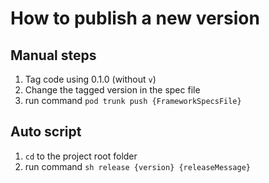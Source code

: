 # How to publish a new version
## Manual steps
1. Tag code using 0.1.0 (without `v`)
2. Change the tagged version in the spec file
3. run command `pod trunk push {FrameworkSpecsFile}`

## Auto script
1. `cd` to the project root folder
2. run command `sh release {version} {releaseMessage}`

